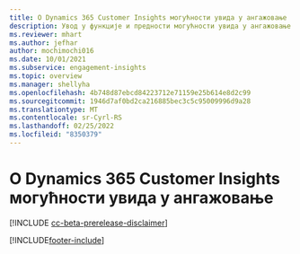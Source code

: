 ```yaml
---
title: О Dynamics 365 Customer Insights могућности увида у ангажовање
description: Увод у функције и предности могућности увида у ангажовање.
ms.reviewer: mhart
ms.author: jefhar
author: mochimochi016
ms.date: 10/01/2021
ms.subservice: engagement-insights
ms.topic: overview
ms.manager: shellyha
ms.openlocfilehash: 4b748d87ebcd84223712e71159e25b614e8d2c99
ms.sourcegitcommit: 1946d7af0bd2ca216885bec3c5c95009996d9a28
ms.translationtype: MT
ms.contentlocale: sr-Cyrl-RS
ms.lasthandoff: 02/25/2022
ms.locfileid: "8350379"
---
```

# <a name="about-dynamics-365-customer-insights-engagement-insights-capability"></a>О Dynamics 365 Customer Insights могућности увида у ангажовање 

[!INCLUDE [cc-beta-prerelease-disclaimer](includes/cc-beta-prerelease-disclaimer.md)]

[!INCLUDE[footer-include](../includes/footer-banner.md)]
